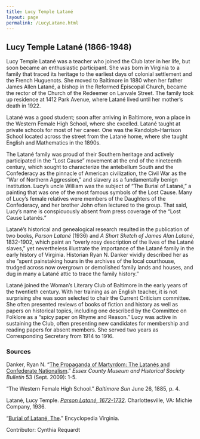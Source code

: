 ```yaml
---
title: Lucy Temple Latané
layout: page
permalink: /LucyLatane.html
---
```


## Lucy Temple Latané (1866-1948)

Lucy Temple Latané was a teacher who joined the Club later in her life, but soon became an enthusiastic participant. She was born in Virginia to a family that traced its heritage to the earliest days of colonial settlement and the French Huguenots. She moved to Baltimore in 1880 when her father James Allen Latané, a bishop in the Reformed Episcopal Church, became the rector of the Church of the Redeemer on Lanvale Street. The family took up residence at 1412 Park Avenue, where Latané lived until her mother’s death in 1922.

Latané was a good student; soon after arriving in Baltimore, won a place in the Western Female High School, where she excelled. Latané taught at private schools for most of her career. One was the Randolph-Harrison School located across the street from the Latané home, where she taught English and Mathematics in the 1890s.

The Latané family was proud of their Southern heritage and actively participated in the “Lost Cause” movement at the end of the nineteenth century, which sought to characterize the antebellum South and the Confederacy as the pinnacle of American civilization, the Civil War as the “War of Northern Aggression,” and slavery as a fundamentally benign institution. Lucy’s uncle William was the subject of “The Burial of Latané,” a painting that was one of the most famous symbols of the Lost Cause. Many of Lucy’s female relatives were members of the Daughters of the Confederacy, and her brother John often lectured to the group. That said, Lucy’s name is conspicuously absent from press coverage of the “Lost Cause Latanés.”

Latané’s historical and genealogical research resulted in the publication of two books, *Parson Latané* (1936) and *A Short Sketch of James Alan Latané*, 1832-1902, which paint an “overly rosy description of the lives of the Latané slaves,” yet nevertheless illustrate the importance of the Latané family in the early history of Virginia. Historian Ryan N. Danker vividly described her as she “spent painstaking hours in the archives of the local courthouse, trudged across now overgrown or demolished family lands and houses, and dug in many a Latané attic to trace the family history.” 

Latané joined the Woman’s Literary Club of Baltimore in the early years of the twentieth century. With her training as an English teacher, it is not surprising she was soon selected to chair the Current Criticism committee. She often presented reviews of books of fiction and history as well as papers on historical topics, including one described by the Committee on Folklore as a “spicy paper on Rhyme and Reason.” Lucy was active in sustaining the Club, often presenting new candidates for membership and reading papers for absent members. She served two years as Corresponding Secretary from 1914 to 1916.

### Sources
Danker, Ryan N. “[The Propaganda of Martyrdom: The Latanés and Confederate Nationalism](http://www.essexmuseum.org/archive/bulletin-vol-53.pdf).” *Essex County Museum and Historical Society Bulletin* 53 (Sept. 2009): 1-5. 

“The Western Female High School.” *Baltimore Sun* June 26, 1885, p. 4. 

Latané, Lucy Temple. *[Parson Latané, 1672-1732](https://babel.hathitrust.org/cgi/pt?id=wu.89061952016;view=1up;seq=9)*. Charlottesville, VA: Michie Company, 1936. 

“[Burial of Latané, The](https://www.encyclopediavirginia.org/Burial_of_LatanAC._The).” Encyclopedia Virginia. 

Contributor: Cynthia Requardt
